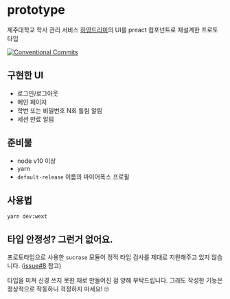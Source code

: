 # prototype

제주대학교 학사 관리 서비스 [하영드리미](https://dreamy.jejunu.ac.kr/)의 UI를 preact 컴포넌트로 재설계한 프로토타입

[![Conventional Commits](https://img.shields.io/badge/Conventional%20Commits-1.0.0-yellow?style=flat-square)](https://www.conventionalcommits.org/)

## 구현한 UI

- 로그인/로그아웃
- 메인 페이지
- 학번 또는 비밀번호 N회 틀림 알림
- 세션 만료 알림

## 준비물

- node v10 이상
- yarn
- `default-release` 이름의 파이어폭스 프로필

## 사용법

```
yarn dev:wext
```

## 타입 안정성? 그런거 없어요.

프로토타입으로 사용한 `sucrase` 모듈이 정적 타입 검사를 제대로 지원해주고 있지 않습니다. ([issue#8](https://github.com/reflation/prototype/issues/8) 참고)

타입을 미쳐 신경 쓰지 못한 채로 만들어진 점 양해 부탁드립니다. 그래도 작성한 기능은 정상적으로 작동하니 걱정하지 마세요! 🙄
